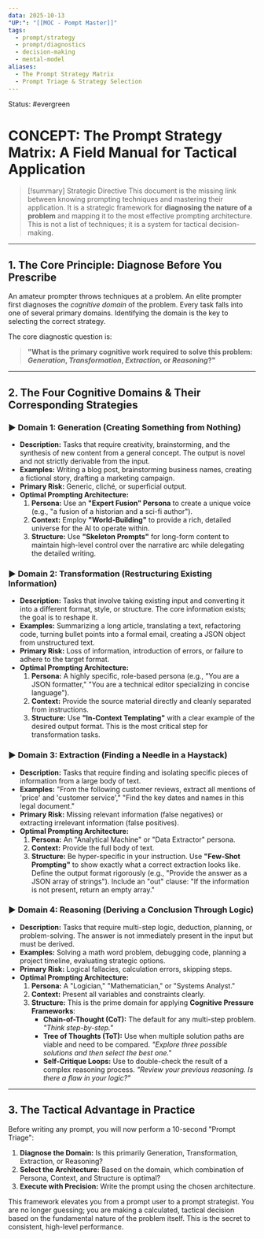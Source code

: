 ```yaml
---
data: 2025-10-13
"UP:": "[[MOC - Pompt Master]]"
tags:
  - prompt/strategy
  - prompt/diagnostics
  - decision-making
  - mental-model
aliases:
  - The Prompt Strategy Matrix
  - Prompt Triage & Strategy Selection
---
```

Status: #evergreen

# CONCEPT: The Prompt Strategy Matrix: A Field Manual for Tactical Application

> [!summary] Strategic Directive
> This document is the missing link between knowing prompting techniques and mastering their application. It is a strategic framework for **diagnosing the nature of a problem** and mapping it to the most effective prompting architecture. This is not a list of techniques; it is a system for tactical decision-making.

---

## 1. The Core Principle: Diagnose Before You Prescribe

An amateur prompter throws techniques at a problem. An elite prompter first diagnoses the *cognitive domain* of the problem. Every task falls into one of several primary domains. Identifying the domain is the key to selecting the correct strategy.

The core diagnostic question is:

> **"What is the primary cognitive work required to solve this problem: *Generation*, *Transformation*, *Extraction*, or *Reasoning*?"**

---

## 2. The Four Cognitive Domains & Their Corresponding Strategies

### ► Domain 1: Generation (Creating Something from Nothing)
- **Description:** Tasks that require creativity, brainstorming, and the synthesis of new content from a general concept. The output is novel and not strictly derivable from the input.
- **Examples:** Writing a blog post, brainstorming business names, creating a fictional story, drafting a marketing campaign.
- **Primary Risk:** Generic, cliché, or superficial output.
- **Optimal Prompting Architecture:**
    1.  **Persona:** Use an **"Expert Fusion" Persona** to create a unique voice (e.g., "a fusion of a historian and a sci-fi author").
    2.  **Context:** Employ **"World-Building"** to provide a rich, detailed universe for the AI to operate within.
    3.  **Structure:** Use **"Skeleton Prompts"** for long-form content to maintain high-level control over the narrative arc while delegating the detailed writing.

### ► Domain 2: Transformation (Restructuring Existing Information)
- **Description:** Tasks that involve taking existing input and converting it into a different format, style, or structure. The core information exists; the goal is to reshape it.
- **Examples:** Summarizing a long article, translating a text, refactoring code, turning bullet points into a formal email, creating a JSON object from unstructured text.
- **Primary Risk:** Loss of information, introduction of errors, or failure to adhere to the target format.
- **Optimal Prompting Architecture:**
    1.  **Persona:** A highly specific, role-based persona (e.g., "You are a JSON formatter," "You are a technical editor specializing in concise language").
    2.  **Context:** Provide the source material directly and cleanly separated from instructions.
    3.  **Structure:** Use **"In-Context Templating"** with a clear example of the desired output format. This is the most critical step for transformation tasks.

### ► Domain 3: Extraction (Finding a Needle in a Haystack)
- **Description:** Tasks that require finding and isolating specific pieces of information from a large body of text.
- **Examples:** "From the following customer reviews, extract all mentions of 'price' and 'customer service'," "Find the key dates and names in this legal document."
- **Primary Risk:** Missing relevant information (false negatives) or extracting irrelevant information (false positives).
- **Optimal Prompting Architecture:**
    1.  **Persona:** An "Analytical Machine" or "Data Extractor" persona.
    2.  **Context:** Provide the full body of text.
    3.  **Structure:** Be hyper-specific in your instruction. Use **"Few-Shot Prompting"** to show exactly what a correct extraction looks like. Define the output format rigorously (e.g., "Provide the answer as a JSON array of strings"). Include an "out" clause: "If the information is not present, return an empty array."

### ► Domain 4: Reasoning (Deriving a Conclusion Through Logic)
- **Description:** Tasks that require multi-step logic, deduction, planning, or problem-solving. The answer is not immediately present in the input but must be derived.
- **Examples:** Solving a math word problem, debugging code, planning a project timeline, evaluating strategic options.
- **Primary Risk:** Logical fallacies, calculation errors, skipping steps.
- **Optimal Prompting Architecture:**
    1.  **Persona:** A "Logician," "Mathematician," or "Systems Analyst."
    2.  **Context:** Present all variables and constraints clearly.
    3.  **Structure:** This is the prime domain for applying **Cognitive Pressure Frameworks**:
        - **Chain-of-Thought (CoT):** The default for any multi-step problem. *"Think step-by-step."*
        - **Tree of Thoughts (ToT):** Use when multiple solution paths are viable and need to be compared. *"Explore three possible solutions and then select the best one."*
        - **Self-Critique Loops:** Use to double-check the result of a complex reasoning process. *"Review your previous reasoning. Is there a flaw in your logic?"*

---

## 3. The Tactical Advantage in Practice

Before writing any prompt, you will now perform a 10-second "Prompt Triage":

1.  **Diagnose the Domain:** Is this primarily Generation, Transformation, Extraction, or Reasoning?
2.  **Select the Architecture:** Based on the domain, which combination of Persona, Context, and Structure is optimal?
3.  **Execute with Precision:** Write the prompt using the chosen architecture.

This framework elevates you from a prompt user to a prompt strategist. You are no longer guessing; you are making a calculated, tactical decision based on the fundamental nature of the problem itself. This is the secret to consistent, high-level performance.
